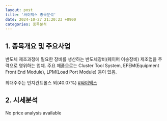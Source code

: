 ```yaml
---
layout: post
title: '싸이맥스 종목분석'
date: 2024-10-27 21:20:23 +0900
categories: 종목분석
---
```


## 1. 종목개요 및 주요사업

반도체 제조과정에 필요한 장비를 생산하는 반도체장비(웨이퍼 이송장비) 제조업을 주력으로 영위하는 업체. 주요 제품으로는 Cluster Tool System, EFEM(Equipment Front End Module), LPM(Load Port Module) 등이 있음.

최대주주는 인지컨트롤스 외(40.07%)
[#싸이맥스](#)

## 2. 시세분석

No price analysis available
